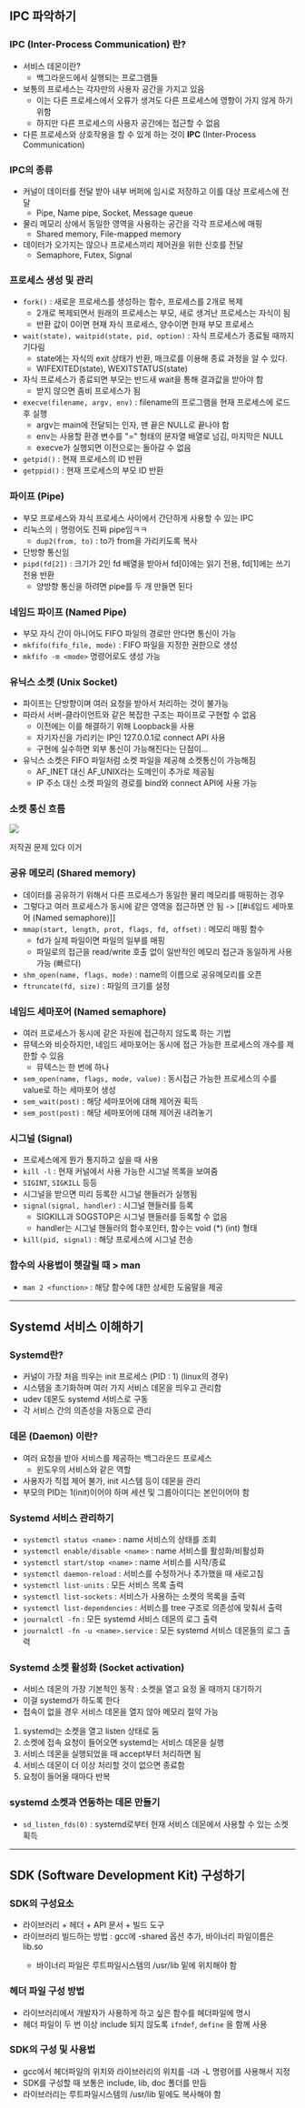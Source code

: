 ## IPC 파악하기

### IPC (Inter-Process Communication) 란?

- 서비스 데몬이란?
  - 백그라운드에서 실행되는 프로그램들
- 보통의 프로세스는 각자만의 사용자 공간을 가지고 있음
  - 이는 다른 프로세스에서 오류가 생겨도 다른 프로세스에 영향이 가지 않게 하기 위함
  - 하지만 다른 프로세스의 사용자 공간에는 접근할 수 없음
- 다른 프로세스와 상호작용을 할 수 있게 하는 것이 **IPC** (Inter-Process Communication)

### IPC의 종류

- 커널이 데이터를 전달 받아 내부 버퍼에 임시로 저장하고 이를 대상 프로세스에 전달
  - Pipe, Name pipe, Socket, Message queue
- 물리 메모리 상에서 동일한 영역을 사용하는 공간을 각각 프로세스에 매핑
  - Shared memory, File-mapped memory
- 데이터가 오가지는 않으나 프로세스끼리 제어권을 위한 신호를 전달
  - Semaphore, Futex, Signal

### 프로세스 생성 및 관리

- `fork()` : 새로운 프로세스를 생성하는 함수, 프로세스를 2개로 복제
  - 2개로 복제되면서 원래의 프로세스는 부모, 새로 생겨난 프로세스는 자식이 됨
  - 반환 값이 0이면 현재 자식 프로세스, 양수이면 헌재 부모 프로세스
- `wait(state), waitpid(state, pid, option)` : 자식 프로세스가 종료될 때까지 기다림
  - state에는 자식의 exit 상태가 반환, 매크로를 이용해 종료 과정을 알 수 있다.
  - WIFEXITED(state), WEXITSTATUS(state)
- 자식 프로세스가 종료되면 부모는 반드새 wait을 통해 결과값을 받아야 함
  - 받지 않으면 좀비 프로세스가 됨
- `execve(filename, argv, env)` : filename의 프로그램을 현재 프로세스에 로드 후 실행
  - argv는 main에 전달되는 인자, 맨 끝은 NULL로 끝나야 함
  - env는 사용할 환경 변수를 "<key>=<value>" 형태의 문자열 배열로 넘김, 마지막은 NULL
  - execve가 실행되면 이전으로는 돌아갈 수 없음
- `getpid()` : 현재 프로세스의 ID 반환
- `getppid()` : 현재 프로세스의 부모 ID 반환

### 파이프 (Pipe)

- 부모 프로세스와 자식 프로세스 사이에서 간단하게 사용할 수 있는 IPC
- 리눅스의 `|` 명령어도 진짜 pipe임ㅋㅋ
  - `dup2(from, to)` : to가 from을 가리키도록 복사
- 단방향 통신임
- `pipd(fd[2])` : 크기가 2인 fd 배열을 받아서 fd[0]에는 읽기 전용, fd[1]에는 쓰기 전용 반환
  - 양방향 통신을 하려면 pipe를 두 개 만들면 된다

### 네임드 파이프 (Named Pipe)

- 부모 자식 간이 아니어도 FIFO 파일의 경로만 안다면 통신이 가능
- `mkfifo(fifo_file, mode)` : FIFO 파일을 지정한 권한으로 생성
- `mkfifo -m <mode>` 명령어로도 생성 가능

### 유닉스 소켓 (Unix Socket)

- 파이프는 단방향이며 여러 요청을 받아서 처리하는 것이 불가능
- 따라서 서버-클라이언트와 같은 복잡한 구조는 파이프로 구현할 수 없음
  - 이전에는 이를 해결하기 위해 Loopback을 사용
  - 자기자신을 가리키는 IP인 127.0.0.1로 connect API 사용
  - 구현에 실수하면 외부 통신이 가능해진다는 단점이...
- 유닉스 소켓은 FIFO 파일처럼 소켓 파일을 제공해 소켓통신이 가능해짐
  - AF_INET 대신 AF_UNIX라는 도메인이 추가로 제공됨
  - IP 주소 대신 소켓 파일의 경로를 bind와 connect API에 사용 가능

### 소켓 통신 흐름

![](<Media/Screenshot\ 2024-08-15\ at\ 14.37.51.png>)

저작권 문제 있다 이거 

### 공유 메모리 (Shared memory)

- 데이터를 공유하기 위해서 다른 프로세스가 동일한 물리 메모리를 매핑하는 경우
- 그렇다고 여러 프로세스가 동시에 같은 영역을 접근하면 안 됨 -> [[#네임드 세마포어 (Named semaphore)]]
- `mmap(start, length, prot, flags, fd, offset)` : 메모리 매핑 함수
  - fd가 실제 파일이면 파일의 일부를 매핑
  - 파일로의 접근을 read/write 호출 없이 일반적인 메모리 접근과 동일하게 사용 가능 (빠르다)
- `shm_open(name, flags, mode)` : name의 이름으로 공유메모리를 오픈
- `ftruncate(fd, size)` : 파일의 크기를 설정

### 네임드 세마포어 (Named semaphore)

- 여러 프로세스가 동시에 같은 자원에 접근하지 않도록 하는 기법
- 뮤텍스와 비슷하지만, 네임드 세마포어는 동시에 접근 가능한 프로세스의 개수를 제한할 수 있음
  -  뮤텍스는 한 번에 하나
- `sem_open(name, flags, mode, value)` : 동시접근 가능한 프로세스의 수를 value로 하는 세마포어 생성
- `sem_wait(post)` : 해당 세마포어에 대해 제어권 획득
- `sem_post(post)` : 해당 세마포어에 대해 제어권 내려놓기

### 시그널 (Signal)

- 프로세스에게 뭔가 통지하고 싶을 때 사용
- `kill -l` : 현재 커널에서 사용 가능한 시그널 목록을 보여줌
- `SIGINT`, `SIGKILL` 등등
- 시그널을 받으면 미리 등록한 시그널 핸들러가 실행됨 
- `signal(signal, handler)` : 시그널 핸들러를 등록
  - SIGKILL과 SOGSTOP은 시그널 핸들러를 등록할 수 없음
  - handler는 시그널 핸들러의 함수포인터, 함수는 void (*) (int) 형태
- `kill(pid, signal)` : 해당 프로세스에 시그널 전송

### 함수의 사용법이 헷갈릴 때 > man

- `man 2 <function>` : 해당 함수에 대한 상세한 도움말을 제공

---

## Systemd 서비스 이해하기

### Systemd란?

- 커널이 가장 처음 띄우는 init 프로세스 (PID : 1) (linux의 경우)
- 시스템을 초기화하며 여러 가지 서비스 데몬을 띄우고 관리함
- udev 데몬도 systemd 서비스로 구동
- 각 서비스 간의 의존성을 자동으로 관리

### 데몬 (Daemon) 이란?

- 여러 요청을 받아 서비스를 제공하는 백그라운드 프로세스
  - 윈도우의 서비스와 같은 역할
- 사용자가 직접 제어 불가, init 시스템 등이 데몬을 관리
- 부모의 PID는 1(init)이어야 하며 세션 및 그룹아이디는 본인이어야 함

### Systemd 서비스 관리하기

- `systemctl status <name>` : name 서비스의 상태를 조회
- `systemctl enable/disable <name>` : name 서비스를 활성화/비활성화
- `systemctl start/stop <name>` : name 서비스를 시작/종료
- `systemctl daemon-reload` : 서비스를 수정하거나 추가했을 때 새로고침
- `systemctl list-units` : 모든 서비스 목록 출력
- `systemctl list-sockets` : 서비스가 사용하는 소켓의 목록을 출력
- `systemctl list-dependencies` : 서비스를 tree 구조로 의존성에 맞춰서 출력
- `journalctl -fn` : 모든 systemd 서비스 데몬의 로그 출력
- `journalctl -fn -u <name>.service` : 모든 systemd 서비스 데몬들의 로그 출력

### Systemd 소켓 활성화 (Socket activation)

- 서비스 데몬의 가장 기본적인 동작 : 소켓을 열고 요정 올 때까지 대기하기
- 이걸 systemd가 하도록 한다
- 접속이 없을 경우 서비스 데몬을 열지 않아 메모리 절약 가능
1. systemd는 소켓을 열고 listen 상태로 둠
2. 소켓에 접속 요청이 들어오면 systemd는 서비스 데몬을 실행
3. 서비스 데몬을 실행되었을 때 accept부터 처리하면 됨
4. 서비스 데몬이 더 이상 처리할 것이 없으면 종료함
5. 요청이 들어올 때마다 반복

### systemd 소켓과 연동하는 데몬 만들기 

- `sd_listen_fds(0)` : systemd로부터 헌재 서비스 데몬에서 사용할 수 있는 소켓 획득

---

## SDK (Software Development Kit) 구성하기

### SDK의 구성요소

- 라이브러리 + 헤더 + API 문서 + 빌드 도구
- 라이브러리 빌드하는 방법 : gcc에 -shared 옵션 추가, 바이너리 파일이름은 lib<name>.so
  - 바이너리 파일은 루트파일시스템의 /usr/lib 밑에 위치해야 함 

### 헤더 파일 구성 방법

- 라이브러리에서 개발자가 사용하게 하고 싶은 함수를 헤더파일에 명시
- 헤더 파일이 두 번 이상 include 되지 않도록 `ifndef`, `define` 을 함께 사용

### SDK의 구성 및 사용법

- gcc에서 헤더파일의 위치와 라이브러리의 위치를 -l과 -L 명령어를 사용해서 지정
- SDK를 구성할 때 보통은 include, lib, doc 폴더를 만듬
- 라이브러리는 루트파일시스템의 /usr/lib 밑에도 복사해야 함
